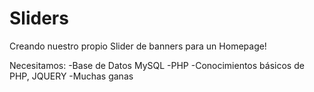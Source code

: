 Sliders
=======
Creando nuestro propio Slider de banners para un Homepage!

Necesitamos:
  -Base de Datos MySQL
  -PHP
  -Conocimientos básicos de PHP, JQUERY
  -Muchas ganas
